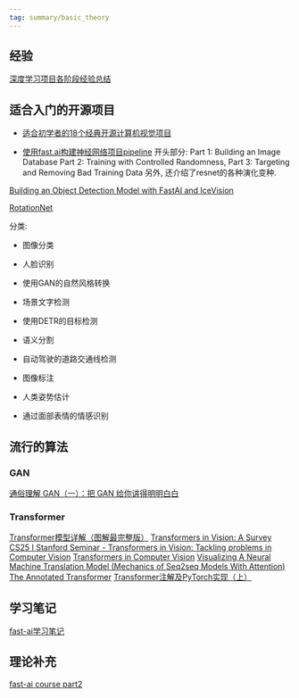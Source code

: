 ```yaml
---
tag: summary/basic_theory
---
```

## 经验
[深度学习项目各阶段经验总结](https://zhuanlan.zhihu.com/p/68045564)

## 适合入门的开源项目

* [适合初学者的18个经典开源计算机视觉项目](https://www.leiphone.com/category/yanxishe/bUbJNFYR79c3VM5Q.html)

* [使用fast.ai构建神经网络项目pipeline](https://towardsdatascience.com/exploring-convolutional-neural-network-architectures-with-fast-ai-de4757eeeebf)
    开头部分:
    Part 1: Building an Image Database
    Part 2: Training with Controlled Randomness,
    Part 3: Targeting and Removing Bad Training Data
    另外, 还介绍了resnet的各种演化变种.


[Building an Object Detection Model with FastAI and IceVision](https://sadiva-madaan9.medium.com/building-an-object-detection-model-with-fastai-and-icevision-5738a3142263)

[RotationNet](https://medium.com/@mathis.alex/rotationnet-in-fast-ai-adventures-in-virtual-set-creation-and-computer-vision-cd694ad7ec1b)

分类:
* 图像分类

* 人脸识别

* 使用GAN的自然风格转换

* 场景文字检测

* 使用DETR的目标检测

* 语义分割

* 自动驾驶的道路交通线检测

* 图像标注

* 人类姿势估计

* 通过面部表情的情感识别

## 流行的算法
### GAN

[通俗理解 GAN（一）：把 GAN 给你讲得明明白白](https://zhuanlan.zhihu.com/p/266677860) 

### Transformer

[Transformer模型详解（图解最完整版）](https://zhuanlan.zhihu.com/p/338817680)
[Transformers in Vision: A Survey](https://arxiv.org/pdf/2101.01169.pdf)
[CS25 I Stanford Seminar - Transformers in Vision: Tackling problems in Computer Vision](https://www.youtube.com/watch?v=BP5CM0YxbP8)
[Transformers in Computer Vision](https://www.edge-ai-vision.com/2022/05/transformers-in-computer-vision/)
[Visualizing A Neural Machine Translation Model (Mechanics of Seq2seq Models With Attention)](https://jalammar.github.io/visualizing-neural-machine-translation-mechanics-of-seq2seq-models-with-attention/)
[The Annotated Transformer](http://nlp.seas.harvard.edu/2018/04/03/attention.html)
[Transformer注解及PyTorch实现（上）](https://www.jiqizhixin.com/articles/2018-11-06-10?from=synced&keyword=transformer)

## 学习笔记
[fast-ai学习笔记](https://zhuanlan.zhihu.com/fastai)

## 理论补充
[fast-ai course part2](https://course19.fast.ai/videos/?lesson=10)